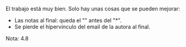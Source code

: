El trabajo está muy bien.
Solo hay unas cosas que se pueden mejorar:

- Las notas al final: queda el "\"  antes del "*".
- Se pierde el hipervínculo del email de la autora al final.

Nota: 4.8
